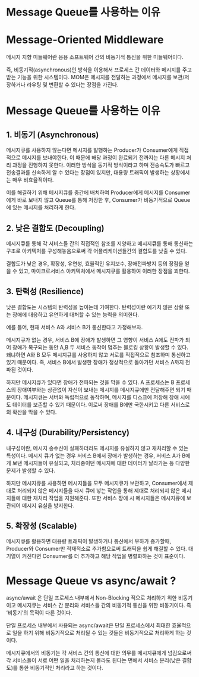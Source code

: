 # Message Queue를 사용하는 이유

# Message-Oriented Middleware

메시지 지향 미들웨어란 응용 소프트웨어 간의 비동기적 통신을 위한 미들웨어이다.

즉, 비동기적(asynchronous)인 방식을 이용해서 프로세스 간 데이터와 메시지를 주고 받는 기능을 위한 시스템이다. MOM은 메시지를 전달하는 과정에서 메시지를 보관/저장하거나 라우팅 및 변환할 수 있다는 장점을 가진다.

# Message Queue를 사용하는 이유

## 1. 비동기 (Asynchronous)

메시지큐를 사용하지 않는다면 메시지를 발행하는 Producer가 Consumer에게 직접적으로 메시지를 보내야한다. 이 때문에 해당 과정이 완료되기 전까지는 다른 메시지 처리 과정을 진행하지 못한다. 이러한 방식을 동기적 방식이라고 하며 전송속도가 빠르고 전송결과를 신속하게 알 수 있다는 장점이 있지만, 대용량 트래픽이 발생하는 상황에서는 매우 비효율적이다.

이를 해결하기 위해 메시지큐를 중간에 배치하여 Producer에게 메시지를 Consumer에게 바로 보내지 않고 Queue를 통해 저장한 후, Consumer가 비동기적으로 Queue에 있는 메시지를 처리하게 한다.

## 2. 낮은 결합도 (Decoupling)

메시지큐를 통해 각 서비스들 간의 직접적인 참조를 지양하고 메시지큐를 통해 통신하는 구조로 아키텍처를 구성해놓음으로써 각 어플리케이션들간의 결합도를 낮출 수 있다.

결합도가 낮은 경우, 확장성, 유연성, 효율적인 유지보수, 장애전파방지 등의 장점을 얻을 수 있고, 마이크로서비스 아키텍처에서 메시지큐를 활용하여 이러한 장점을 꾀한다.

## 3. 탄력성 (Resilience)

낮은 결합도는 시스템의 탄력성을 높이는데 기여한다. 탄력성이란 예기치 않은 상황 또는 장애에 대응하고 유연하게 대처할 수 있는 능력을 의미한다.

예를 들어, 현재 서비스 A와 서비스 B가 통신한다고 가정해보자.

메시지큐가 없는 경우, 서비스 B에 장애가 발생하면 그 영향이 서비스 A에도 전파가 되어 장애가 복구되는 동안 A,B 두 서비스 동작이 멈추는 블로킹 상황이 발생할 수 있다. 왜냐하면 A와 B 모두 메시지큐를 사용하지 않고 서로를 직접적으로 참조하며 통신하고 있기 때문이다. 즉, 서비스 B에서 발생한 장애가 정상적으로 돌아가던 서비스 A까지 전파된 것이다.

하지만 메시지큐가 있다면 장애가 전파되는 것을 막을 수 있다. A 프로세스는 B 프로세스의 장애여부와는 상관없이 자신이 보내는 메시지를 메시지큐에만 전달해주면 되기 때문이다. 메시지큐는 서버와 독립적으로 동작하며, 메시지를 디스크에 저장해 장애 시에도 데이터를 보존할 수 있기 때문이다. 이로써 장애를 B에만 국한시키고 다른 서비스로의 확산을 막을 수 있다.

## 4. 내구성 (Durability/Persistency)

내구성이란, 메시지 송수신이 실패하더라도 메시지를 유실하지 않고 재처리할 수 있는 특성이다. 메시지 큐가 없는 경우 서비스 B에서 장애가 발생하는 경우, 서비스 A가 B에게 보낸 메시지들이 유실되고, 처리중이던 메시지에 대한 데이터가 날라가는 등 다양한 문제가 발생할 수 있다.

하지만 메시지큐를 사용하면 메시지들을 모두 메시지큐가 보관하고, Consumer에서 제대로 처리되지 않은 메시지들을 다시 큐에 넣는 작업을 통해 제대로 처리되지 않은 메시지들에 대한 재처리 작업을 지원해준다. 또한 서비스 장애 시 메시지들은 메시지큐에 보관되어 메시지 유실을 방지한다.

## 5. 확장성 (Scalable)

메시지큐를 활용하면 대용량 트래픽이 발생하거나 통신에서 부하가 증가할때, Producer와 Consumer만 적재적소로 추가함으로써 트래픽을 쉽게 해결할 수 있다. 대기열이 커진다면 Consumer를 더 추가하고 해당 작업을 병렬화하는 것이 표준이다.

# Message Queue vs async/await ?

async/await 은 단일 프로세스 내부에서 Non-Blocking 적으로 처리하기 위한 비동기이고 메시지큐는 서비스 간 분리와 서비스들 간의 비동기적 통신을 위한 비동기이다. 즉 ‘비동기’의 목적이 다른 것이다.

단일 프로세스 내부에서 사용되는 async/await은 단일 프로세스에서 최대한 효율적으로 일을 하기 위해 비동기적으로 처리될 수 있는 것들은 비동기적으로 처리하게 하는 것이다.

메시지큐에서의 비동기는 각 서비스 간의 통신에 대한 의무를 메시지큐에게 넘김으로써 각 서비스들이 서로 어떤 일을 처리하는지 몰라도 된다는 면에서 서비스 분리(낮은 결합도)를 통한 비동기적인 처리라고 하는 것이다.

